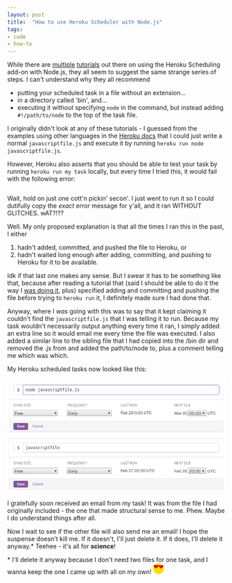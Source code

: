 ```yaml
---
layout: post
title:  "How to use Heroku Scheduler with Node.js"
tags:
- code
- how-to
---
```


While there are [multiple](https://stackoverflow.com/a/13956024) [tutorials](https://www.spacjer.com/blog/2014/02/10/defining-node-dot-js-task-for-heroku-scheduler/) out there on using the Heroku Scheduling add-on with Node.js, they all seem to suggest the same strange series of steps.<!--more--> I can't understand why they all recommend
- putting your scheduled task in a file without an extension...
- in a directory called 'bin', and...
- executing it without specifying `node` in the command, but instead adding `#!/path/to/node` to the top of the task file.

I originally didn't look at any of these tutorials - I guessed from the examples using other languages in the [Heroku docs]() that I could just write a normal `javascriptfile.js` and execute it by running `heroku run node javascriptfile.js`. 

However, Heroku also asserts that you should be able to test your task by running `heroku run my task` locally, but every time I tried this, it would fail with the following error:
```bash

```
Wait, hold on just one cott'n pickin' secon'. I just went to run it so I could dutifully copy the _exact_ error message for y'all, and it ran WITHOUT GLITCHES. wAT?!?? 

Well. My only proposed explanation is that all the times I ran this in the past, I either  

1) hadn't added, committed, and pushed the file to Heroku, or  
2) hadn't waited long enough after adding, committing, and pushing to Heroku for it to be available.  

Idk if that last one makes any sense. But I swear it has to be something like that, because after reading a tutorial that (said I should be able to do it the way I [was doing it](https://www.modeo.co/blog/2015/1/8/heroku-scheduler-with-nodejs-tutorial), plus) specified adding and committing and pushing the file before trying to `heroku run` it, I definitely made sure I had done that.

Anyway, where I _was_ going with this was to say that it kept claiming it couldn't find the `javascriptfile.js` that I was telling it to run. Because my task wouldn't necessarily output anything every time it ran, I simply added an extra line  so it would email me every time the file was executed. I also added a similar line to the sibling file that I had copied into the /bin dir and removed the .js from and added the path/to/node to, plus a comment telling me which was which.

My Heroku scheduled tasks now looked like this:  

!['node task.js' and 'task'](/img/heroku-scheduler.png)

I gratefully soon received an email from my task! It was from the file I had originally included - the one that made structural sense to me. Phew. Maybe I do understand things after all.

Now I wait to see if the other file will also send me an email! I hope the suspense doesn't kill me. If it doesn't, I'll just delete it. If it does, I'll delete it anyway.* Teehee - it's all for __science__!


\* I'll delete it anyway because I don't need two files for one task, and I wanna keep the one I came up with all on my own! ![heart eyes face](/img/heart-emoji.png)

